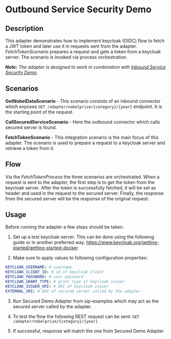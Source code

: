 # Outbound Service Security Demo

## Description

This adapter demonstrates how to implement keycloak (OIDC) flow to fetch a JWT token
and later use it in requests sent from the adapter.
*FetchTokenScenario* prepares a request and gets a token from a keycloak server.
The scenario is invoked via process orchestration.

***Note:** The adapter is designed to work in combination with 
[Inbound Service Security Demo](../inbound-service-security/README.md).*

## Scenarios

**GetNobelDataScenario** - This scenario consists of an inbound connector which exposes 
`GET /adapter/nobelprize/{category}/{year}` endpoint.
It is the starting point of the request.

**CallSecuredServiceScenario** - Here the outbound connector which calls secured server is found.

**FetchTokenScenario** - This integration scenario is the main focus of this adapter.
The scenario is used to prepare a request to a keycloak server and retrieve a token from it.

## Flow

Via the *FetchTokenProcess* the three scenarios are orchestrated.
When a request is sent to the adapter, the first step is to get the token from the keycloak server.
After the token is successfully fetched, it will be set as header and used in the request to the secured server.
Finally, the response from the secured server will be the response of the original request.

## Usage

Before running the adapter a few steps should be taken.

1. Set up a test keycloak server. This can be done using the following guide or in another preferred way.
   https://www.keycloak.org/getting-started/getting-started-docker

2. Make sure to apply values to following configuration properties:
```yaml
KEYCLOAK_USERNAME: # username
KEYCLOAK_CLIENT_ID: # id of keycloak client
KEYCLOAK_PASSWORD: # user password
KEYCLOAK_GRANT_TYPE: # grant type of keycloak issuer
KEYCLOAK_ISSUER_URI: # URI of keycloak issuer
EXTERNAL_URI: # URI of secured server called by the adapter
```

3. Run Secured Demo Adapter from sip-examples which may act as the secured server called by the adapter.

4. To test the flow the following REST request can be sent: `GET /adapter/nobelprize/{category}/{year}`

5. If successful, response will match the one from Secured Demo Adapter